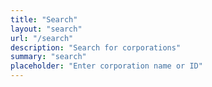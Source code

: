 ```yaml
---
title: "Search"
layout: "search"
url: "/search"
description: "Search for corporations"
summary: "search"
placeholder: "Enter corporation name or ID"
---
```

